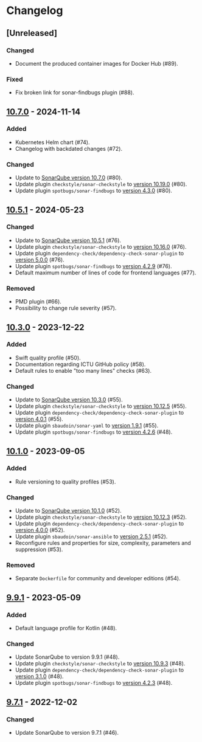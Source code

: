 # Changelog

## [Unreleased]

### Changed

- Document the produced container images for Docker Hub (#89).

### Fixed

- Fix broken link for sonar-findbugs plugin (#88).

## [10.7.0](https://github.com/ICTU/sonar/releases/tag/10.7.0) - 2024-11-14

### Added

- Kubernetes Helm chart (#74).
- Changelog with backdated changes (#72).

### Changed

- Update to [SonarQube version 10.7.0](https://www.sonarsource.com/products/sonarqube/whats-new/sonarqube-10-7/) (#80).
- Update plugin `checkstyle/sonar-checkstyle` to [version 10.19.0](https://github.com/checkstyle/sonar-checkstyle/releases/tag/10.19.0) (#80).
- Update plugin `spotbugs/sonar-findbugs` to [version 4.3.0](https://github.com/spotbugs/sonar-findbugs/releases/tag/4.3.0) (#80).

## [10.5.1](https://github.com/ICTU/sonar/releases/tag/10.5.1) - 2024-05-23

### Changed

- Update to [SonarQube version 10.5.1](https://www.sonarsource.com/products/sonarqube/whats-new/sonarqube-10-5/) (#76).
- Update plugin `checkstyle/sonar-checkstyle` to [version 10.16.0](https://github.com/checkstyle/sonar-checkstyle/releases/tag/10.16.0) (#76).
- Update plugin `dependency-check/dependency-check-sonar-plugin` to [version 5.0.0](https://github.com/dependency-check/dependency-check-sonar-plugin/releases/tag/5.0.0) (#76).
- Update plugin `spotbugs/sonar-findbugs` to [version 4.2.9](https://github.com/spotbugs/sonar-findbugs/releases/tag/4.2.9) (#76).
- Default maximum number of lines of code for frontend languages (#77).

### Removed

- PMD plugin (#66).
- Possibility to change rule severity (#57).

## [10.3.0](https://github.com/ICTU/sonar/releases/tag/10.3.0) - 2023-12-22

### Added

- Swift quality profile (#50).
- Documentation regarding ICTU GitHub policy (#58).
- Default rules to enable "too many lines" checks (#63).

### Changed

- Update to [SonarQube version 10.3.0](https://www.sonarsource.com/products/sonarqube/whats-new/sonarqube-10-3/) (#55).
- Update plugin `checkstyle/sonar-checkstyle` to [version 10.12.5](https://github.com/checkstyle/sonar-checkstyle/releases/tag/10.12.5) (#55).
- Update plugin `dependency-check/dependency-check-sonar-plugin` to [version 4.0.1](https://github.com/dependency-check/dependency-check-sonar-plugin/releases/tag/4.0.1) (#55).
- Update plugin `sbaudoin/sonar-yaml` to [version 1.9.1](https://github.com/sbaudoin/sonar-yaml/releases/tag/v1.9.1) (#55).
- Update plugin `spotbugs/sonar-findbugs` to [version 4.2.6](https://github.com/spotbugs/sonar-findbugs/releases/tag/4.2.6) (#48).

## [10.1.0](https://github.com/ICTU/sonar/releases/tag/10.1.0) - 2023-09-05

### Added

- Rule versioning to quality profiles (#53).

### Changed

- Update to [SonarQube version 10.1.0](https://www.sonarsource.com/products/sonarqube/whats-new/sonarqube-10-1/) (#52).
- Update plugin `checkstyle/sonar-checkstyle` to [version 10.12.3](https://github.com/checkstyle/sonar-checkstyle/releases/tag/10.12.3) (#52).
- Update plugin `dependency-check/dependency-check-sonar-plugin` to [version 4.0.0](https://github.com/dependency-check/dependency-check-sonar-plugin/releases/tag/4.0.0) (#52).
- Update plugin `sbaudoin/sonar-ansible` to [version 2.5.1](https://github.com/sbaudoin/sonar-ansible/releases/tag/v2.5.1) (#52).
- Reconfigure rules and properties for size, complexity, parameters and suppression (#53).

### Removed

- Separate `Dockerfile` for community and developer editions (#54).

## [9.9.1](https://github.com/ICTU/sonar/releases/tag/9.9.1) - 2023-05-09

### Added

- Default language profile for Kotlin (#48).

### Changed

- Update SonarQube to version 9.9.1 (#48).
- Update plugin `checkstyle/sonar-checkstyle` to [version 10.9.3](https://github.com/checkstyle/sonar-checkstyle/releases/tag/10.9.3) (#48).
- Update plugin `dependency-check/dependency-check-sonar-plugin` to [version 3.1.0](https://github.com/dependency-check/dependency-check-sonar-plugin/releases/tag/3.1.0) (#48).
- Update plugin `spotbugs/sonar-findbugs` to [version 4.2.3](https://github.com/spotbugs/sonar-findbugs/releases/tag/4.2.3) (#48).

## [9.7.1](https://github.com/ICTU/sonar/releases/tag/9.7.1) - 2022-12-02

### Changed

- Update SonarQube to version 9.7.1 (#46).
